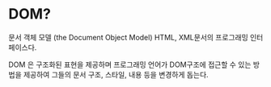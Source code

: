 # DOM?

문서 객체 모델 (the Document Object Model) HTML, XML문서의 프로그래밍 인터페이스다.

DOM 은 구조화된 표현을 제공하며 프로그래밍 언어가 DOM구조에 접근할 수 있는 방법을 제공하여 그들의 문서 구조, 스타일, 내용 등을 변경하게 돕는다.

